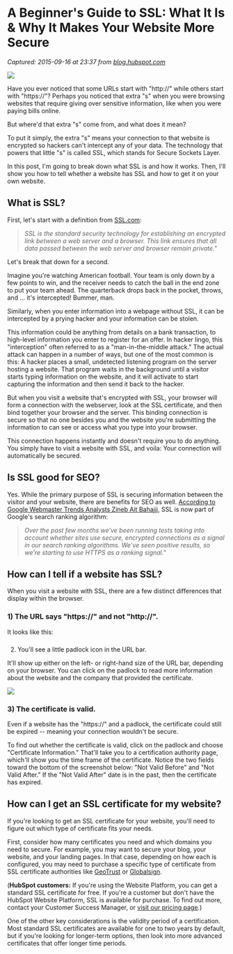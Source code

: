 # A Beginner's Guide to SSL: What It Is & Why It Makes Your Website More Secure 

_Captured: 2015-09-16 at 23:37 from [blog.hubspot.com](http://blog.hubspot.com/marketing/what-is-ssl?utm_campaign=Inbound%2015%20Product%20Launch%20Webinar&utm_content=20236952&utm_medium=social&utm_source=twitter)_

![](http://cdn2.hubspot.net/hub/53/hubfs/what-is-ssl-1.jpg?t=1442439385868&width=669&height=278)

Have you ever noticed that some URLs start with "http://" while others start with "https://"? Perhaps you noticed that extra "s" when you were browsing websites that require giving over sensitive information, like when you were paying bills online.

But where'd that extra "s" come from, and what does it mean?

To put it simply, the extra "s" means your connection to that website is encrypted so hackers can't intercept any of your data. The technology that powers that little "s" is called SSL, which stands for Secure Sockets Layer.

In this post, I'm going to break down what SSL is and how it works. Then, I'll show you how to tell whether a website has SSL and how to get it on your own website.

## What is SSL?

First, let's start with a definition from [SSL.com](http://info.ssl.com/article.aspx?id=10241):

> _SSL is the standard security technology for establishing an encrypted link between a web server and a browser. This link ensures that all data passed between the web server and browser remain private."_

Let's break that down for a second.

Imagine you're watching American football. Your team is only down by a few points to win, and the receiver needs to catch the ball in the end zone to put your team ahead. The quarterback drops back in the pocket, throws, and ... it's intercepted! Bummer, man.

Similarly, when you enter information into a webpage without SSL, it can be intercepted by a prying hacker and your information can be stolen.

This information could be anything from details on a bank transaction, to high-level information you enter to register for an offer. In hacker lingo, this "interception" often referred to as a "man-in-the-middle attack." The actual attack can happen in a number of ways, but one of the most common is this: A hacker places a small, undetected listening program on the server hosting a website. That program waits in the background until a visitor starts typing information on the website, and it will activate to start capturing the information and then send it back to the hacker.

But when you visit a website that's encrypted with SSL, your browser will form a connection with the webserver, look at the SSL certificate, and then bind together your browser and the server. This binding connection is secure so that no one besides you and the website you're submitting the information to can see or access what you type into your browser.

This connection happens instantly and doesn't require you to do anything. You simply have to visit a website with SSL, and voila: Your connection will automatically be secured.

## Is SSL good for SEO?

Yes. While the primary purpose of SSL is securing information between the visitor and your website, there are benefits for SEO as well. [According to Google Webmaster Trends Analysts Zineb Ait Bahajji](http://googlewebmastercentral.blogspot.com/2014/08/https-as-ranking-signal.html), SSL is now part of Google's search ranking algorithm:

> _Over the past few months we've been running tests taking into account whether sites use secure, encrypted connections as a signal in our search ranking algorithms. We've seen positive results, so we're starting to use HTTPS as a ranking signal."_

## How can I tell if a website has SSL?

When you visit a website with SSL, there are a few distinct differences that display within the browser.

### 1) The URL says "https://" and not "http://". 

It looks like this:

###   
2) You'll see a little padlock icon in the URL bar.

It'll show up either on the left- or right-hand size of the URL bar, depending on your browser. You can click on the padlock to read more information about the website and the company that provided the certificate.

![](http://cdn2.hubspot.net/hubfs/53/GeoTrust-SSL-Details.png?t=1442439385868)

### 3) The certificate is valid.

Even if a website has the "https://" and a padlock, the certificate could still be expired -- meaning your connection wouldn't be secure.

To find out whether the certificate is valid, click on the padlock and choose "Certificate Information." That'll take you to a certification authority page, which'll show you the time frame of the certificate. Notice the two fields toward the bottom of the screenshot below: "Not Valid Before" and "Not Valid After." If the "Not Valid After" date is in the past, then the certificate has expired.

## How can I get an SSL certificate for my website?

If you're looking to get an SSL certificate for your website, you'll need to figure out which type of certificate fits your needs.

First, consider how many certificates you need and which domains you need to secure. For example, you may want to secure your blog, your website, and your landing pages. In that case, depending on how each is configured, you may need to purchase a specific type of certificate from SSL certificate authorities like [GeoTrust](https://www.geotrust.com/) or [Globalsign](https://www.globalsign.com/en/).

(**HubSpot customers:** If you're using the Website Platform, you can get a standard SSL certificate for free. If you're a customer but don't have the HubSpot Website Platform, SSL is available for purchase. To find out more, contact your Customer Success Manager, or [visit our pricing page](http://hubspot.com/pricing-comparison).)

One of the other key considerations is the validity period of a certification. Most standard SSL certificates are available for one to two years by default, but if you're looking for longer-term options, then look into more advanced certificates that offer longer time periods.
